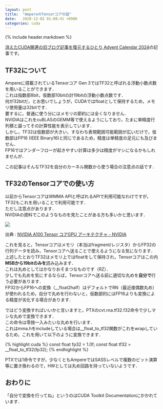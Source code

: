 ```yaml
---
layout: post
title:  "AmpereのTensorコアの話"
date:   2020-12-02 01:08:41 +0900
categories: cuda
---
```


{% include header.markdown %}

<a href="https://adventar.org/calendars/10896">消えたCUDA関連の旧ブログ記事を復元するひとり Advent Calendar 2024</a>の記事です。


<h2 id="a">TF32について</h2>
<p>
Ampereに搭載されているTensorコア Gen 3ではTF32と呼ばれる浮動小数点数を用いることができます．<br>
これは指数部8bit，仮数部10bitの計19bitの浮動小数点数です．<br>
何が32bitだ，とお思いでしょうが，CUDAではfloatとして保持するため，メモリ使用量は32bitです．<br>
要するに，普通に使う分にはメモリの節約には全くなりません．<br>
NVIDIAはこれをcuBLASのGEMM等で使えるようにしており，たまに単精度行列積と謳ってその計算性能を表示しています．<br>
しかし，TF32は仮数部が大きい，すなわち表現範囲可能範囲が広いだけで，仮数部はFP16 (IEEE Binary16)と同じであるため，精度は単精度の足元にも及びません．<br>
FP16ではアンダーフローが起きやすい計算は多少は精度がマシになるかもしれませんが．
</p>
<p>
この記事はそんなTF32を自分のカーネル関数から使う場合の注意点の話です．
</p>

<h2 id="b">TF32のTensorコアでの使い方</h2>
<p>
以前からTensorコアはWMMA APIと呼ばれるAPIで利用可能なわけですが，TF32もこれを用いることで利用可能です．<br>
ただし注意点があります．<br>
NVIDIAの資料でこのようなものを見たことがある方も多いかと思います．<br>
</p>
<div style="max-width: 500px;">
<img class="img-responsive" src="/blog/assets/images/tf32-tc.png">
</div>

出典 : <a href="https://www.nvidia.com/content/dam/en-zz/ja/Solutions/Data-Center/documents/nvidia-ampere-architecture-whitepaper-jp.pdf">NVIDIA A100 Tensor コアGPU アーキテクチャ - NVIDIA</a>
<p>
これを見ると，Tensorコアはメモリ（本当はfragment/レジスタ）からFP32の行列データを読み，Tensorコアへ送ることで使えるようになる気になります．<br>
上述したとおりTF32はメモリ上ではfloatをして保持され，Tensorコアはこの内<b>MSBから19bitのみを</b>読み込みます．<br>
これは丸めとしてはかなりおそまつなものです（RZ）．<br>
少しでも丸めを気にするならば，Tensorコアへ送る前に適切な丸めを<b>自分で</b>行う必要があります．<br>
FP32からFP16への変換（__float2half）はデフォルトでRN（最近接偶数丸め）が使われるため，自分で丸めを行わないと，仮数部的にはFP16よりも変換による精度が劣化する場合があります．
</p>
<p>
ではどう変換すればいいかと言いますと，PTXの<span class="code-range">cvt.rna.tf32.f32</span>命令で少しマシな丸めで変換できます．<br>
この命令は零捨一入みたいな丸めを行います．<br>
これはmma.hをincludeしている場合は<span class="code-range">__float_to_tf32</span>関数がこれをwrapしているため，これを用いて以下のように変換できます．
</p>

{% highlight cuda %}
const float fp32 = 1.0f;
const float tf32 = __float_to_tf32(fp32);
{% endhighlight %}

<p>
PTXでは1命令ですが，少なくともAmpereではSASSレベルで複数のビット演算等に置き換わるので，HWとしては丸め回路を持っていないようです．
</p>

<h2 id="x">おわりに</h2>
<p>
「自分で変換を行ってね」というのはCUDA Toolkit Documentationにかかれています．
</p>
